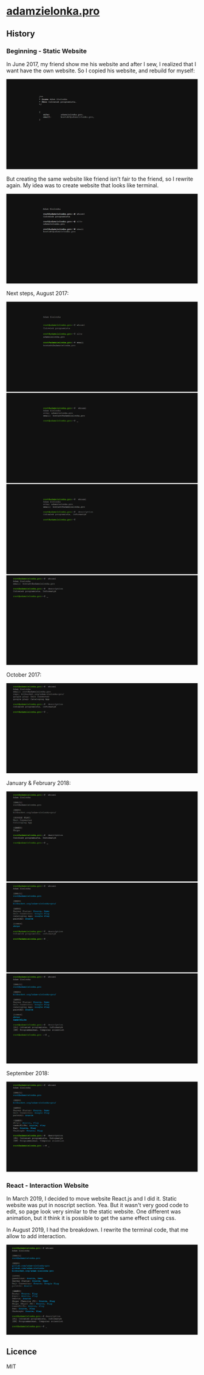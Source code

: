 # [adamzielonka.pro](https://adamzielonka.pro)

## History

### Beginning - Static Website

In June 2017, my friend show me his website and after I sew, I realized that I want have the own website. So I copied his website, and rebuild for myself:

![](./img/2017-06-12.png)

But creating the same website like friend isn't fair to the friend, so I rewrite again. My idea was to create website that looks like terminal. 

![](./img/2017-06-12.2.png)

Next steps, August 2017:

![](./img/2017-06-14.png)
![](./img/2017-06-15.png)
![](./img/2017-06-15.2.png)
![](./img/2017-06-18.png)

October 2017:

![](./img/2017-10-06.png)

January & February 2018:

![](./img/2018-01-17.png)
![](./img/2018-01-28.png)
![](./img/2018-02-04.png)

September 2018:

![](./img/2018-09-23.png)


### React - Interaction Website

In March 2019, I decided to move website React.js and I did it. Static website was put in noscript section. Yea. But it wasn't very good code to edit, so page look very similar to the static website. One different was animation, but it think it is possible to get the same effect using css.

In August 2019, I had the breakdown. I rewrite the terminal code, that me allow to add interaction.

![](./img/2019-08-17.png)

## Licence
MIT

